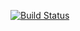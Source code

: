 [![Build Status](https://secure.travis-ci.org/shamansir/cayley-rust.png)](https://travis-ci.org/shamansir/cayley-rust)
